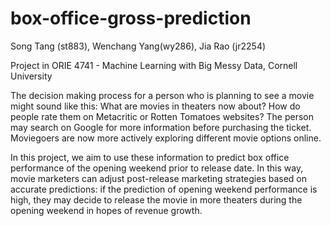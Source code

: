 # box-office-gross-prediction
Song Tang (st883), Wenchang Yang(wy286), Jia Rao (jr2254)

Project in ORIE 4741 - Machine Learning with Big Messy Data, Cornell University


The decision making process for a person who is planning to see a movie might sound like this: What are movies in theaters now about? How do people rate them on Metacritic or Rotten Tomatoes websites? The person may search on Google for more information before purchasing the ticket. Moviegoers are now more actively exploring different movie options online. 

In this project, we aim to use these information to predict box office performance of the opening weekend prior to release date. In this way, movie marketers can adjust post-release marketing strategies based on accurate predictions: if the prediction of opening weekend performance is high, they may decide to release the movie in more theaters during the opening weekend in hopes of revenue growth. 
